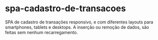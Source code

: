 # spa-cadastro-de-transacoes

SPA de cadastro de transações responsivo, e com diferentes layouts para smartphones, tablets e desktops.
A inserção ou remoção de dados, são feitas sem nenhum recarregamento.
